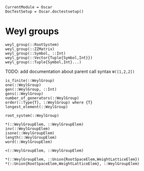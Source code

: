 ```@meta
CurrentModule = Oscar
DocTestSetup = Oscar.doctestsetup()
```

# Weyl groups

```@docs
weyl_group(::RootSystem)
weyl_group(::ZZMatrix)
weyl_group(::Symbol, ::Int)
weyl_group(::Vector{Tuple{Symbol,Int}})
weyl_group(::Tuple{Symbol,Int}...)
```

TODO: add documentation about parent call syntax `W([1,2,2])`

```@docs
is_finite(::WeylGroup)
one(::WeylGroup)
gen(::WeylGroup, ::Int)
gens(::WeylGroup)
number_of_generators(::WeylGroup)
order(::Type{T}, ::WeylGroup) where {T}
longest_element(::WeylGroup)
```

```@docs
root_system(::WeylGroup)
```

```@docs
*(::WeylGroupElem, ::WeylGroupElem)
inv(::WeylGroupElem)
isone(::WeylGroupElem)
length(::WeylGroupElem)
word(::WeylGroupElem)
```

```@docs
<(::WeylGroupElem, ::WeylGroupElem)
```

```@docs
*(::WeylGroupElem, ::Union{RootSpaceElem,WeightLatticeElem})
*(::Union{RootSpaceElem,WeightLatticeElem}, ::WeylGroupElem)
```
